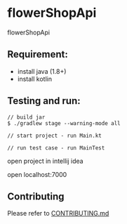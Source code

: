 # flowerShopApi

flowerShopApi

## Requirement:

 - install java (1.8+)
 - install kotlin

## Testing and run:

```
// build jar
$ ./gradlew stage --warning-mode all

// start project - run Main.kt

// run test case - run MainTest
```

open project in intellij idea

open localhost:7000

## Contributing

Please refer to [CONTRIBUTING.md](https://github.com/yeukfei02/flowerShopApi/blob/master/CONTRIBUTING.md)